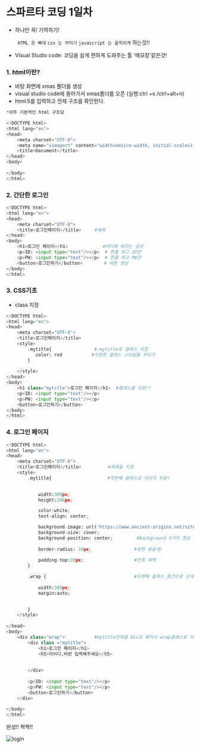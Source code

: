 # 스파르타 코딩 1일차





- 하나만 꼭! 기억하기!

  ```  HTML 은 뼈대 ``` ```css 는 꾸미기``` ```javascript 는 움직이게``` 하는것!!

  

- Visual Studio code: 코딩을 쉽게 편하게 도와주는 툴 '메모장'같은것!







### 1. html이란?

- 바탕 화면에 xmas 폴더를 생성
- visual studio code에 들어가서 xmas폴더를 오픈  (실행:ctrl +s /ctrl+alt+n)
- html:5를 입력하고 전체 구조를 확인한다.



```python
*아주 기본적인 html 구조당

<!DOCTYPE html>
<html lang="en">
<head>
    <meta charset="UTF-8">
    <meta name="viewport" content="width=device-width, initial-scale=1.0">
    <title>Document</title>
</head>
<body>
    
</body>
</html>
```





### 2. 간단한 로그인

```python
<!DOCTYPE html>
<html lang="en">
<head>
    <meta charset="UTF-8">
    <title>로그인페이지</title>     #제목
</head>
<body>
    <h1>로그인 페이지</h1>             #바디에 써지는 글귀
    <p>ID: <input type="text"/></p>  # 한줄 뛰고 ID칸
    <p>PW: <input type="text"/></p>  # 한줄 뛰고 PW칸
    <button>로그인하기</button>        # 버튼 생성
</body>
</html>
```



  



### 3. CSS기초

- class 지정

```python
<!DOCTYPE html>
<html lang="en">
<head>
    <meta charset="UTF-8">
    <title>로그인페이지</title>
    <style>
        .mytitle{                #.mytitle로 클래스 지정
           color: red 			#지정한 클래스 스타일을 꾸미기
        }
    
    </style>
</head>
<body>
    <h1 class="mytitle">로그인 페이지</h1>  #클래스를 지정!!
    <p>ID: <input type="text"/></p>
    <p>PW: <input type="text"/></p>
    <button>로그인하기</button>
</body>
</html>
```





### 4. 로그인 페이지



```python
<!DOCTYPE html>
<html lang="en">
<head>
    <meta charset="UTF-8">
    <title>로그인페이지</title>          #제목을 지정
    <style>
        .mytitle{					  #첫번째 클래스로 이미지 부분!
            

            width:300px;
            height:200px;

            color:white;
            text-align: center;

            background-image: url('https://www.ancient-origins.net/sites/default/files/field/image/Agesilaus-II-cover.jpg');  #이미지넣기
            background-size: cover;
            background-position: center;         #background 3가지 항상 함께 다님
            
            border-radius: 10px;				#표면 둥글게!
        
            padding-top:20px;                   #안쪽 여백
        }

        .wrap {									#두번째 클래스_중간으로 오게 지정
           
            width:300px;
            margin:auto;

        
        }
    </style>
    
</head>
<body>
    <div class="wrap">           #mytitle전체를 div로 묶어서 wrap클래스로 지정함
        <div class ="mytitle">
            <h1>로그인 페이지</h1>
            <h5>아이디,비번 입력해주세요</h5>
    
    
        </div>
        
        <p>ID: <input type="text"/></p>
        <p>PW: <input type="text"/></p>
        <button>로그인하기</button>
    </div>
    
</body>
</html>
```



완성!! 짝짝!!

![login](C:\Users\김연희\Desktop\TIL\05_스파르타코딩\img_s\login.JPG)